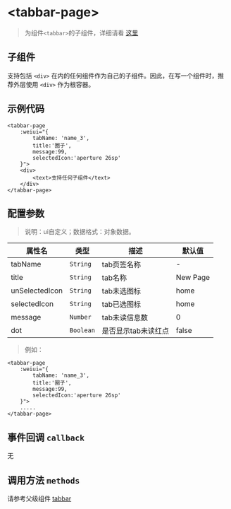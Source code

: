 # &lt;tabbar-page&gt;

> 为组件`<tabbar>`的子组件，详细请看 [这里](./tabbar.html)

## 子组件

支持包括 `<div>` 在内的任何组件作为自己的子组件。因此，在写一个组件时，推荐外层使用 `<div>` 作为根容器。

## 示例代码

```vue
<tabbar-page 
    :weiui="{ 
        tabName: 'name_3', 
        title:'圈子', 
        message:99, 
        selectedIcon:'aperture 26sp' 
    }">
    <div>
        <text>支持任何子组件</text>
    </div>
</tabbar-page>
```

## 配置参数
>说明：ui自定义；数据格式：对象数据。

| 属性名           | 类型     | 描述                          | 默认值     |
| ------------- | ------ | -------------------------- | ------- |
| tabName |`String`  | tab页签名称         | -       |
| title |`String`  | tab名称         | New Page       |
| unSelectedIcon |`String`  | tab未选图标         | home       |
| selectedIcon |`String`  | tab已选图标         | home       |
| message |`Number`  | tab未读信息数         | 0       |
| dot |`Boolean`  | 是否显示tab未读红点         | false       |

> 例如：

```vue
<tabbar-page 
    :weiui="{ 
        tabName: 'name_3', 
        title:'圈子', 
        message:99, 
        selectedIcon:'aperture 26sp' 
    }">
    .....
</tabbar-page>
```
## 事件回调 `callback`

无

## 调用方法 `methods`

请参考父级组件 [tabbar](./tabbar.html#调用方法-methods)



